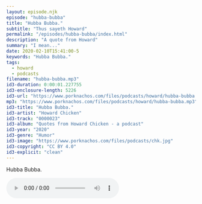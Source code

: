 ```yaml
---
layout: episode.njk
episode: "hubba-bubba"
title: "Hubba Bubba."
subtitle: "Thus sayeth Howard"
permalink: "/episodes/hubba-bubba/index.html"
description: "A quote from Howard"
summary: "I mean..."
date: 2020-02-10T15:41:00-5
keywords: "Hubba Bubba."
tags:
  - howard
  - podcasts
filename: "hubba-bubba.mp3"
id3-duration: 0:00:01.227755
id3-enclosure-length: 5226
id3-url: "https://www.porknachos.com/files/podcasts/howard/hubba-bubba.mp3"
mp3: "https://www.porknachos.com/files/podcasts/howard/hubba-bubba.mp3"
id3-title: "Hubba Bubba."
id3-artist: "Howard Chicken"
id3-track: "0000023"
id3-album: "Quotes from Howard Chicken - a podcast"
id3-year: "2020"
id3-genre: "Humor"
id3-image: "https://www.porknachos.com/files/podcasts/chk.jpg"
id3-copyright: "CC BY 4.0"
id3-explicit: "clean"
---
```

Hubba Bubba.

<audio controls>
  <source src="https://www.porknachos.com/files/podcasts/howard/hubba-bubba.mp3">
</audio>
